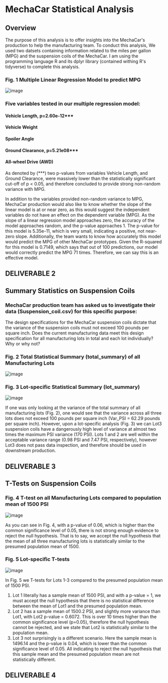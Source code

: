 # MechaCar Statistical Analysis

## Overview
The purpose of this analysis is to offer insights into the MechaCar's production to help the manufacturing team. To conduct this analysis, We used two datsets containing information related to the miles per gallon (MPG) and the suspension coils of the MechaCar. I am using the programming language R and its dplyr library (contained withing R's tidyverse) to complete this analysis.


### Fig. 1  Multiple Linear Regression Model to predict MPG
![image](https://user-images.githubusercontent.com/86337475/137965555-f76b4e80-b1ab-4408-a209-1bc9f890d8d5.png)

### Five variables tested in our multiple regression model:
#### Vehicle Length, p=2.60e-12***
#### Vehicle Weight
#### Spoiler Angle
#### Ground Clearance, p=5.21e08*** 
#### All-wheel Drive (AWD)


As denoted by (***) two p-values from variables Vehicle Length, and Ground Clearance, were massively lower than the statistically significant cut-off of p < 0.05, and therefore concluded to provide strong non-random variance with MPG. 

In addition to the variables provided non-random variance to MPG, MechaCar production would also like to know whether the slope of the linear model is at or near zero, as this would suggest the independent variables do not have an effect on the dependent variable (MPG). As the slope of a linear regression model approaches zero, the accuracy of the model approaches random, and the p-value approaches 1. The p-value for this model is 5.35e-11, which is very small, indicating a positive, not near-zero slope. Additionally, the team wants to know how accurately this model would predict the MPG of other MechaCar prototypes. Given the R-squared for this model is 0.7149, which says that out of 100 predictions, our model would correctly predict the MPG 71 times. Therefore, we can say this is an effective model.


## DELIVERABLE 2

## Summary Statistics on Suspension Coils

### MechaCar production team has asked us to investigate their data (Suspension_coil.csv) for this specific purpose:

The design specifications for the MechaCar suspension coils dictate that the variance of the suspension coils must not exceed 100 pounds per square inch. Does the current manufacturing data meet this design specification for all manufacturing lots in total and each lot individually? Why or why not?

### Fig. 2  Total Statistical Summary (total_summary) of all Manufacturing Lots
 
![image](https://user-images.githubusercontent.com/86337475/137983816-ebfdf421-4657-4686-bcf1-93962aa4cd66.png)

### Fig. 3  Lot-specific Statistical Summary (lot_summary)

![image](https://user-images.githubusercontent.com/86337475/137984396-4c68a662-7437-4241-9191-8a923a3d9a27.png)

If one was only looking at the variance of the total summary of all manufacturing lots (Fig. 2), one would see that the variance across all three lots does not exceed 100 pounds per square inch (Var_PSI = 62.29 pounds per square inch).
However, upon a lot-specific analysis (Fig. 3) we can Lot3 suspension coils have a dangerously high level of variance at almost two times the maximum PSI variance (170 PSI). Lots 1 and 2 are well within the acceptable variance range (0.98 PSI and 7.47 PSI, respectively), however Lot3 does not pass data inspection, and therefore should be used in downstream production. 


## DELIVERABLE 3

## T-Tests on Suspension Coils

###  Fig. 4  T-test on all Manufacturing Lots compared to population mean of 1500 PSI
![image](https://user-images.githubusercontent.com/86337475/137989113-d8cac743-e57c-4a6d-92e7-7f9b505e5471.png)

As you can see in Fig. 4,  with a p-value of 0.06, which is higher than the common significance level of 0.05, there is not strong enough evidence to reject the null hypothesis. That is to say, we accept the null hypothesis that the mean of all three manufacturing lots is statistically similar to the presumed population mean of 1500.

### Fig. 5  Lot-specific T-tests
![image](https://user-images.githubusercontent.com/86337475/137992370-86fdac12-469e-479c-a621-22cfcaa56acb.png)
 
 In Fig. 5 we T-tests for Lots 1-3 compared to the presumed population mean of 1500 PSI. 
 
 1. Lot 1 literally has a sample mean of 1500 PSI, and with a p-value = 1, we must accept the null hypothesis that there is no statistical difference between the mean of Lot1 and the presumed population mean.
 2. Lot 2 has a sample mean of 1500.2 PSI, and slightly more variance than Lot1, with Lot2 p-value = 0.6072.  This is over 10 times higher than the common significance level (p=0.05), therefore the null hypothesis cannot be rejected, and we state that Lot2 is statistically similar to the population mean.
 3. Lot 3 not surprisingly is a different scenario. Here the sample mean is 1496.14 and the p-value is 0.04, which is lower than the common significance level of 0.05. All indicating to reject the null hypothesis that this sample mean and the presumed population mean are not statistically different.

## DELIVERABLE 4
 
